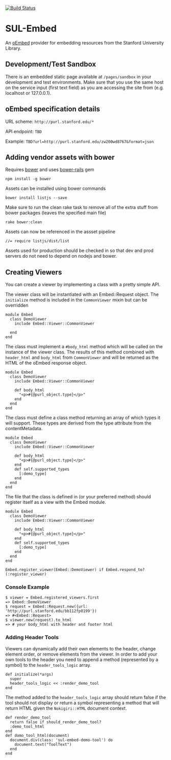 [![Build Status](https://travis-ci.org/sul-dlss/sul-embed.svg?branch=master)](https://travis-ci.org/sul-dlss/sul-embed)

# SUL-Embed

An [oEmbed](http://oembed.com/) provider for embedding resources from the Stanford University Library.

## Development/Test Sandbox

There is an embedded static page available at `/pages/sandbox` in your development and test environments. Make sure that you use the same host on the service input (first text field) as you are accessing the site from (e.g. localhost or 127.0.0.1).

## oEmbed specification details

URL scheme: `http://purl.stanford.edu/*`

API endpoint: `TBD`

Example: `TBD?url=http://purl.stanford.edu/zw200wd8767&format=json`

## Adding vendor assets with bower
  
Requires [bower](http://bower.io/) and uses [bower-rails](https://github.com/42dev/bower-rails) gem

    npm install -g bower
    
Assets can be installed using bower commands

    bower install listjs --save
    
Make sure to run the clean rake task to remove all of the extra stuff from bower packages (leaves the specified main file)

    rake bower:clean
    
Assets can now be referenced in the assset pipeline

    //= require listjs/dist/list
    
Assets used for production should be checked in so that dev and prod servers do not need to depend on nodejs and bower.

## Creating Viewers

You can create a viewer by implementing a class with a pretty simple API.

The viewer class will be instantiated with an Embed::Request object. The `initialize` method is included in the `CommonViewer` mixin but can be overridden

    module Embed
      class DemoViewer
        include Embed::Viewer::CommonViewer
        
      end
    end

The class must implement a `#body_html` method which will be called on the instance of the viewer class. The results of this method combined with `header_html` and `body_html` from `CommonViewer` and will be returned as the HTML of the oEmbed response object.

    module Embed
      class DemoViewer
        include Embed::Viewer::CommonViewer
        
        def body_html
          "<p>#{@purl_object.type}</p>"
        end
      end
    end


The class must define a class method returning an array of which types it will support.  These types are derived from the type attribute from the contentMetadata.

    module Embed
      class DemoViewer
        include Embed::Viewer::CommonViewer

        def body_html
          "<p>#{@purl_object.type}</p>"
        end
        def self.supported_types
          [:demo_type]
        end
      end
    end


The file that the class is defined in (or your preferred method) should register itself as a view with the Embed module.

    module Embed
      class DemoViewer
        include Embed::Viewer::CommonViewer
        
        def body_html
          "<p>#{@purl_object.type}</p>"
        end
        def self.supported_types
          [:demo_type]
        end
      end
    end

    Embed.register_viewer(Embed::DemoViewer) if Embed.respond_to?(:register_viewer)


### Console Example

    $ viewer = Embed.registered_viewers.first
    => Embed::DemoViewer
    $ request = Embed::Request.new({url: 'http://purl.stanford.edu/bb112fp0199'})
    => #<Embed::Request>
    $ viewer.new(request).to_html
    => # your body_html with header and footer html

### Adding Header Tools

Viewers can dynamically add their own elements to the header, change element order, or remove elements from the viewer.  In order to add your own tools to the header you need to append a method (represented by a symbol) to the `header_tools_logic` array.

    def initialize(*args)
      super
      header_tools_logic << :render_demo_tool
    end

The method added to the `header_tools_logic` array should return false if the tool should not display or return a symbol representing a method that will return HTML given the `Nokigiri::HTML` document context.

    def render_demo_tool
      return false if should_render_demo_tool?
      :demo_tool_html
    end
    def domo_tool_html(document)
      document.div(class: 'sul-embed-demo-tool') do
        document.text("ToolText")
      end
    end

